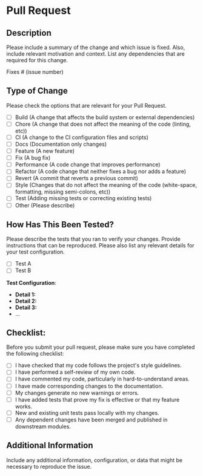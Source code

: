 # Pull Request

## Description

Please include a summary of the change and which issue is fixed. Also, include relevant motivation and context. List any
dependencies that are required for this change.

Fixes # (issue number)

## Type of Change

Please check the options that are relevant for your Pull Request.

- [ ] Build (A change that affects the build system or external dependencies)
- [ ] Chore (A change that does not affect the meaning of the code (linting, etc))
- [ ] CI (A change to the CI configuration files and scripts)
- [ ] Docs (Documentation only changes)
- [ ] Feature (A new feature)
- [ ] Fix (A bug fix)
- [ ] Performance (A code change that improves performance)
- [ ] Refactor (A code change that neither fixes a bug nor adds a feature)
- [ ] Revert (A commit that reverts a previous commit)
- [ ] Style (Changes that do not affect the meaning of the code (white-space, formatting, missing semi-colons, etc))
- [ ] Test (Adding missing tests or correcting existing tests)
- [ ] Other (Please describe)

## How Has This Been Tested?

Please describe the tests that you ran to verify your changes. Provide instructions that can be reproduced. Please also
list any relevant details for your test configuration.

- [ ] Test A
- [ ] Test B

**Test Configuration**:

* **Detail 1:**
* **Detail 2:**
* **Detail 3:**
* ...

## Checklist:

Before you submit your pull request, please make sure you have completed the following checklist:

- [ ] I have checked that my code follows the project's style guidelines.
- [ ] I have performed a self-review of my own code.
- [ ] I have commented my code, particularly in hard-to-understand areas.
- [ ] I have made corresponding changes to the documentation.
- [ ] My changes generate no new warnings or errors.
- [ ] I have added tests that prove my fix is effective or that my feature works.
- [ ] New and existing unit tests pass locally with my changes.
- [ ] Any dependent changes have been merged and published in downstream modules.

## Additional Information

Include any additional information, configuration, or data that might be necessary to reproduce the issue.
